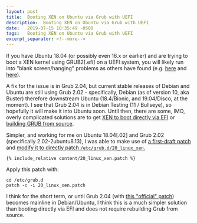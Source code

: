 ```yaml
---
layout: post
title:  Booting XEN on Ubuntu via Grub with UEFI
description:  Booting XEN on Ubuntu via Grub with UEFI
date:   2019-07-15 18:35:49 -0500
tags:   Booting XEN on Ubuntu via Grub with UEFI
excerpt_separator: <!--more-->
---
```


If you have Ubuntu 18.04 (or possibly even 16.x or earlier) and are trying to boot a XEN kernel using GRUB2[.efi] on a UEFI system, you will likely run into "blank screen/hanging" problems as others have found (e.g. [here][issue-ubuntuforums] and [here][issue-nabble]).
<!--more-->

A fix for the issue is in Grub 2.04, but current stable releases of Debian and Ubuntu are still using Grub 2.02 - specifically, Debian (as of version 10, aka Buster) therefore downstream Ubuntu (18.4/Bionic, and 19.04/Disco, at the moment).  I see that Grub 2.04 is in Debian Testing (11 / Bullseye), so hopefully it will make it into Ubuntu soon.  Until then, there are some, IMO, overly complicated solutions are to get [XEN to boot directly via EFI][XenProject-EFI-Boot] or [building GRUB from source][XenProject-grub-boot].

Simpler, and working for me on Ubuntu 18.04[.02] and Grub 2.02 (specifically 2.02-2ubuntu8.13), I was able to make use of [a first-draft patch][grub-patch-v1] and [modify it to directly patch `/etc/grub.d/20_linux_xen`.][modified-patch]

```
{% include_relative content/20_linux_xen.patch %}
```

Apply this patch with:

```
cd /etc/grub.d
patch -c -i 20_linux_xen.patch
```

I think for the short term, or until Grub 2.04 (with [this "official" patch][grub-patch-git]) becomes mainline in Debian/Ubuntu, I think this is a much simpler solution than booting directly via EFI and does not require rebuilding Grub from source.

[issue-ubuntuforums]: https://ubuntuforums.org/showthread.php?t=2413434
[issue-nabble]: http://xen.1045712.n5.nabble.com/EFI-boot-unsuccessful-with-Ubuntu-18-04-dom0-tp5744870p5744905.html
[XenProject-EFI-Boot]: https://wiki.xenproject.org/wiki/Xen_EFI#Xen_as_EFI_binary_.28loading.29
[XenProject-grub-boot]: https://wiki.xenproject.org/wiki/Xen_EFI#Xen_as_gz_binary
[grub-patch-v1]: https://lists.xen.org/archives/html/xen-devel/2017-03/txtCeHTNmz1hZ.txt
[grub-patch-git]: http://git.savannah.gnu.org/cgit/grub.git/commit/?id=b4d709b6ee789cdaf3fa7a80fd90c721a16f48c2
[modified-patch]: ../files/20_linux_xen.patch

